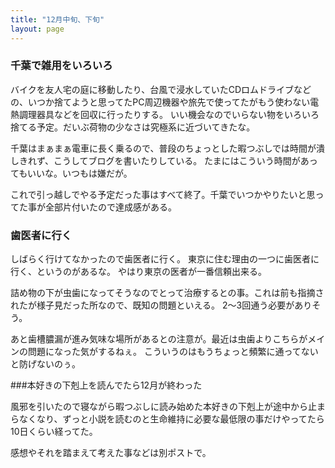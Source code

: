 ```yaml
---
title: "12月中旬、下旬"
layout: page	
---
```


### 千葉で雑用をいろいろ

バイクを友人宅の庭に移動したり、台風で浸水していたCDロムドライブなどの、いつか捨てようと思ってたPC周辺機器や旅先で使ってたがもう使わない電熱調理器具などを回収に行ったりする。
いい機会なのでいらない物をいろいろ捨てる予定。だいぶ荷物の少なさは究極系に近づいてきたな。

千葉はまぁまぁ電車に長く乗るので、普段のちょっとした暇つぶしでは時間が潰しきれず、こうしてブログを書いたりしている。
たまにはこういう時間があってもいいな。いつもは嫌だが。

これで引っ越しでやる予定だった事はすべて終了。千葉でいつかやりたいと思ってた事が全部片付いたので達成感がある。

### 歯医者に行く

しばらく行けてなかったので歯医者に行く。
東京に住む理由の一つに歯医者に行く、というのがあるな。
やはり東京の医者が一番信頼出来る。

詰め物の下が虫歯になってそうなのでとって治療するとの事。これは前も指摘されたが様子見だった所なので、既知の問題といえる。
2〜3回通う必要がありそう。

あと歯槽膿漏が進み気味な場所があるとの注意が。最近は虫歯よりこちらがメインの問題になった気がするねぇ。
こういうのはもうちょっと頻繁に通ってないと防げないのぅ。

###本好きの下剋上を読んでたら12月が終わった

風邪を引いたので寝ながら暇つぶしに読み始めた本好きの下剋上が途中から止まらなくなり、ずっと小説を読むのと生命維持に必要な最低限の事だけやってたら10日くらい経ってた。

感想やそれを踏まえて考えた事などは別ポストで。

